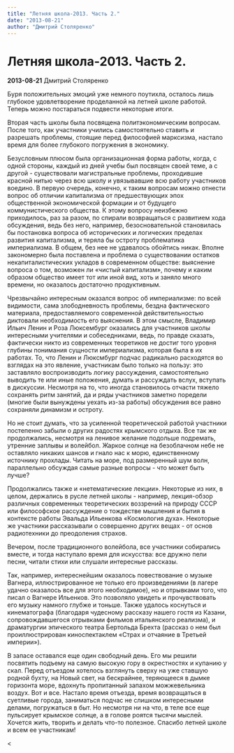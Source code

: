 ```yaml
---
title: "Летняя школа-2013. Часть 2."
date: "2013-08-21"
author: "Дмитрий Столяренко"
---
```


# Летняя школа-2013. Часть 2.

**2013-08-21** Дмитрий Столяренко

Буря положительных эмоций уже немного поутихла, осталось лишь глубокое удовлетворение проделанной на летней школе работой. Теперь можно постараться подвести некоторые итоги.

Вторая часть школы была посвящена политэкономическим вопросам. После того, как участники учились самостоятельно ставить и разрешать проблемы, стоящие перед философией марксизма, настало время для более глубокого погружения в экономику.

Безусловным плюсом была организационная форма работы, когда, с одной стороны, каждый из дней учебы был посвящен своей теме, а с другой - существовали магистральные проблемы, проходившие красной нитью через всю школу и увязывавшие всю работу участников воедино. В первую очередь, конечно, к таким вопросам можно отнести вопрос об отличии капитализма от предшествующих эпох общественной экономической формации и от будущего коммунистического общества. К этому вопросу неизбежно приходилось, раз за разом, по спирали возвращаться с развитием хода обсуждения, ведь без него, например, безосновательной становилась бы постановка вопроса об исторических и логических пределах развития капитализма, и теряла бы остроту проблематика империализма. В общем, без нее не удавалось обойтись никак. Вполне закономерно была поставлена и проблема о существовании остатков некапиталистических укладов в современном обществе: выяснение вопроса о том, возможен ли «чистый капитализм», почему и каким образом общество имеет тот или иной вид, хоть и заняло много времени, но оказалось достаточно продуктивным.

Чрезвычайно интересным оказался вопрос об империализме: по всей видимости, сама злободневность проблемы, бездна фактического материала, предоставляемого современной действительностью диктовали необходимость его выяснения. В этом смысле, Владимир Ильич Ленин и Роза Люксембург оказались для участников школы интересными учителями и собеседниками, ведь, по правде сказать, фактически никто из современных теоретиков не достиг того уровня глубины понимания сущности империализма, которая была в их работах. То, что Ленин и Люксмбург подчас радикально расходятся во взглядах на это явление, участникам было только на пользу: это заставляло воспроизводить логику рассуждения, самостоятельно выводить те или иные положения, думать и рассуждать вслух, вступать в дискуссии. Несмотря на то, что иногда становилось отчасти тяжело сохранять ритм занятий, да и ряды участников заметно поредели (многие были вынуждены уехать из-за работы) обсуждения все равно сохраняли динамизм и остроту.

Но не стоит думать, что за усиленной теоретической работой участники постепенно забыли о других радостях крымского отдыха. Все так же продолжались, несмотря на ленивое желание подольше подремать, утренние заплывы и волейбол. Жаркое солнце на безоблачном небе не оставляло никаких шансов и гнало нас к морю, единственному источнику прохлады. Читать на море, под размеренный шум волн, параллельно обсуждая самые разные вопросы - что может быть лучше?

Продолжались также и «нетематические лекции». Некоторые из них, в целом, держались в русле летней школы - например, лекция-обзор различных современных теоретических воззрений на природу СССР или философское рассуждение о тождестве мышления и бытия в контексте работы Эвальда Ильенкова «Космология духа». Некоторые же участники рассказывали о совершенно других вещах - от основ радиотехники до преодоления страхов.

Вечером, после традиционного волейбола, все участники собирались вместе, и тогда наступало время для искусства: все дружно пели песни, читали стихи или слушали интересные рассказы.

Так, например, интереснейшим оказалось повествование о музыке Вагнера, иллюстрированное не только его произведениями (в лагере удачно оказалось все для этого необходимое), но и отрывками того, что писал о Вагнере Ильенков. Это позволяло увидеть и прочувствовать его музыку намного глубже и тоньше. Также удалось коснуться и кинематографа (благодаря чудесному рассказу нашего гостя из Казани, сопровождавшегося отрывками фильмов итальянского реализма), и драматургии эпического театра Бертольда Брехта (рассказ о нем был проиллюстрирован киноспектаклем «Страх и отчаяние в Третьей империи»).

В запасе оставался еще один свободный день. Его мы решили посвятить подъему на самую высокую гору в окрестностях и купанию у скал. Перед отъездом хотелось взглянуть сверху на уже ставшую родной бухту, на Новый свет, на бескрайнее, теряющееся в дымке горизонта море, вдохнуть пропитанный запахом можжевельника воздух. Вот и все. Настало время отъезда, время возвращаться в суетливые города, заниматься подчас не слишком интересными делами, погружаться в быт. Но несмотря ни на что, в теле все еще пульсирует крымское солнце, а в голове роятся тысячи мыслей. Хочется жить, творить и делать что-то полезное. Спасибо летней школе и всем ее участникам!

<